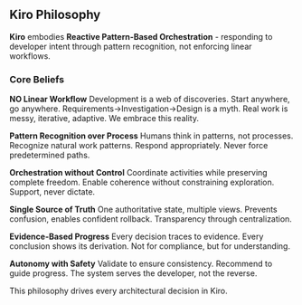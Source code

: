 ## Kiro Philosophy

**Kiro** embodies **Reactive Pattern-Based Orchestration** - responding to developer intent through pattern recognition, not enforcing linear workflows.

### Core Beliefs

**NO Linear Workflow**
Development is a web of discoveries. Start anywhere, go anywhere. Requirements→Investigation→Design is a myth. Real work is messy, iterative, adaptive. We embrace this reality.

**Pattern Recognition over Process**
Humans think in patterns, not processes. Recognize natural work patterns. Respond appropriately. Never force predetermined paths.

**Orchestration without Control**
Coordinate activities while preserving complete freedom. Enable coherence without constraining exploration. Support, never dictate.

**Single Source of Truth**
One authoritative state, multiple views. Prevents confusion, enables confident rollback. Transparency through centralization.

**Evidence-Based Progress**
Every decision traces to evidence. Every conclusion shows its derivation. Not for compliance, but for understanding.

**Autonomy with Safety**
Validate to ensure consistency. Recommend to guide progress. The system serves the developer, not the reverse.

This philosophy drives every architectural decision in Kiro.